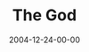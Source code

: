 ---
layout: message
category: message
series: "Christmas Stories"
title: "The God"
date: 2004-12-24-00-00
message_id: 139
audio: "http://s3.amazonaws.com/crossroads-media/message/audio/Xmas_Stories_04_12-24-04_The_God.mp3"
audio-duration: "30:52"
explicit: false
---